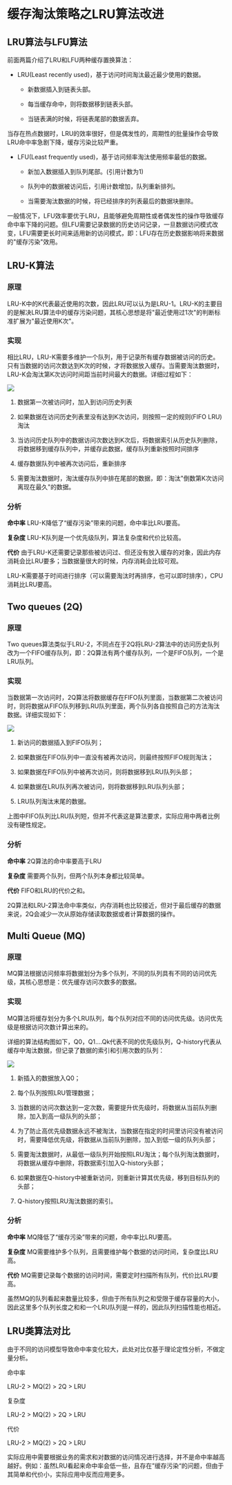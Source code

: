 # 缓存淘汰策略之LRU算法改进

## LRU算法与LFU算法

前面两篇介绍了LRU和LFU两种缓存置换算法：

- LRU(Least recently used)，基于访问时间淘汰最近最少使用的数据。

  - 新数据插入到链表头部。

  - 每当缓存命中，则将数据移到链表头部。

  - 当链表满的时候，将链表尾部的数据丢弃。

当存在热点数据时，LRU的效率很好，但是偶发性的，周期性的批量操作会导致LRU命中率急剧下降，缓存污染比较严重。

- LFU(Least frequently used)，基于访问频率淘汰使用频率最低的数据。

  - 新加入数据插入到队列尾部。(引用计数为1)

  - 队列中的数据被访问后，引用计数增加，队列重新排列。

  - 当需要淘汰数据的时候，将已经排序的列表最后的数据块删除。

一般情况下，LFU效率要优于LRU，且能够避免周期性或者偶发性的操作导致缓存命中率下降的问题。但LFU需要记录数据的历史访问记录，一旦数据访问模式改变，LFU需要更长时间来适用新的访问模式，即：LFU存在历史数据影响将来数据的"缓存污染"效用。

## LRU-K算法

### 原理

LRU-K中的K代表最近使用的次数，因此LRU可以认为是LRU-1。LRU-K的主要目的是解决LRU算法中的缓存污染问题，其核心思想是将"最近使用过1次"的判断标准扩展为"最近使用K次"。

### 实现

相比LRU，LRU-K需要多维护一个队列，用于记录所有缓存数据被访问的历史。只有当数据的访问次数达到K次的时候，才将数据放入缓存。当需要淘汰数据时，LRU-K会淘汰第K次访问时间距当前时间最大的数据。详细过程如下：

![](../assets/7582ec0043c5a8a28748a821ef2b968e_1.png)

1. 数据第一次被访问时，加入到访问历史列表

2. 如果数据在访问历史列表里没有达到K次访问，则按照一定的规则(FIFO LRU)淘汰

3. 当访问历史队列中的数据访问次数达到K次后，将数据索引从历史队列删除，将数据移到缓存队列中，并缓存此数据，缓存队列重新按照时间排序

4. 缓存数据队列中被再次访问后，重新排序

5. 需要淘汰数据时，淘汰缓存队列中排在尾部的数据，即：淘汰"倒数第K次访问离现在最久"的数据。

### 分析

**命中率** LRU-K降低了“缓存污染”带来的问题，命中率比LRU要高。

**复杂度** LRU-K队列是一个优先级队列，算法复杂度和代价比较高。

**代价** 由于LRU-K还需要记录那些被访问过、但还没有放入缓存的对象，因此内存消耗会比LRU要多；当数据量很大的时候，内存消耗会比较可观。

LRU-K需要基于时间进行排序（可以需要淘汰时再排序，也可以即时排序），CPU消耗比LRU要高。

## Two queues (2Q)

### 原理

Two queues算法类似于LRU-2，不同点在于2Q将LRU-2算法中的访问历史队列改为一个FIFO缓存队列，即：2Q算法有两个缓存队列，一个是FIFO队列，一个是LRU队列。

### 实现

当数据第一次访问时，2Q算法将数据缓存在FIFO队列里面，当数据第二次被访问时，则将数据从FIFO队列移到LRU队列里面，两个队列各自按照自己的方法淘汰数据。详细实现如下：

![](../assets/7582ec0043c5a8a28748a821ef2b968e_2.png)

1. 新访问的数据插入到FIFO队列；

2. 如果数据在FIFO队列中一直没有被再次访问，则最终按照FIFO规则淘汰；

3. 如果数据在FIFO队列中被再次访问，则将数据移到LRU队列头部；

4. 如果数据在LRU队列再次被访问，则将数据移到LRU队列头部；

5. LRU队列淘汰末尾的数据。

上图中FIFO队列比LRU队列短，但并不代表这是算法要求，实际应用中两者比例没有硬性规定。

### 分析

**命中率** 2Q算法的命中率要高于LRU

**复杂度** 需要两个队列，但两个队列本身都比较简单。

**代价** FIFO和LRU的代价之和。

2Q算法和LRU-2算法命中率类似，内存消耗也比较接近，但对于最后缓存的数据来说，2Q会减少一次从原始存储读取数据或者计算数据的操作。

## Multi Queue (MQ)

### 原理

MQ算法根据访问频率将数据划分为多个队列，不同的队列具有不同的访问优先级，其核心思想是：优先缓存访问次数多的数据。

### 实现

MQ算法将缓存划分为多个LRU队列，每个队列对应不同的访问优先级。访问优先级是根据访问次数计算出来的。

详细的算法结构图如下，Q0，Q1….Qk代表不同的优先级队列，Q-history代表从缓存中淘汰数据，但记录了数据的索引和引用次数的队列：

![](../assets/7582ec0043c5a8a28748a821ef2b968e_3.png)

1. 新插入的数据放入Q0；

2. 每个队列按照LRU管理数据；

3. 当数据的访问次数达到一定次数，需要提升优先级时，将数据从当前队列删除，加入到高一级队列的头部；

4. 为了防止高优先级数据永远不被淘汰，当数据在指定的时间里访问没有被访问时，需要降低优先级，将数据从当前队列删除，加入到低一级的队列头部；

5. 需要淘汰数据时，从最低一级队列开始按照LRU淘汰；每个队列淘汰数据时，将数据从缓存中删除，将数据索引加入Q-history头部；

6. 如果数据在Q-history中被重新访问，则重新计算其优先级，移到目标队列的头部；

7. Q-history按照LRU淘汰数据的索引。

### 分析

**命中率** MQ降低了“缓存污染”带来的问题，命中率比LRU要高。

**复杂度** MQ需要维护多个队列，且需要维护每个数据的访问时间，复杂度比LRU高。

**代价** MQ需要记录每个数据的访问时间，需要定时扫描所有队列，代价比LRU要高。

虽然MQ的队列看起来数量比较多，但由于所有队列之和受限于缓存容量的大小，因此这里多个队列长度之和和一个LRU队列是一样的，因此队列扫描性能也相近。

## LRU类算法对比

由于不同的访问模型导致命中率变化较大，此处对比仅基于理论定性分析，不做定量分析。

命中率

LRU-2 > MQ(2) > 2Q > LRU

复杂度

LRU-2 > MQ(2) > 2Q > LRU

代价

LRU-2 > MQ(2) > 2Q > LRU

实际应用中需要根据业务的需求和对数据的访问情况进行选择，并不是命中率越高越好。例如：虽然LRU看起来命中率会低一些，且存在”缓存污染“的问题，但由于其简单和代价小，实际应用中反而应用更多。


